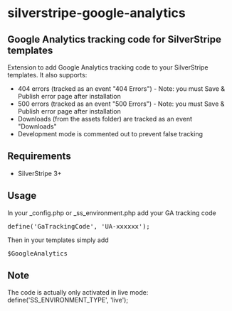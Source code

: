 # silverstripe-google-analytics

## Google Analytics tracking code for SilverStripe templates
Extension to add Google Analytics tracking code to your SilverStripe templates. It also supports:
* 404 errors (tracked as an event "404 Errors") - Note: you must Save & Publish error page after installation
* 500 errors (tracked as an event "500 Errors") - Note: you must Save & Publish error page after installation
* Downloads (from the assets folder) are tracked as an event "Downloads"
* Development mode is commented out to prevent false tracking

## Requirements
* SilverStripe 3+

## Usage
In your _config.php or _ss_environment.php add your GA tracking code
<pre>
define('GaTrackingCode', 'UA-xxxxxx');
</pre>
Then in your templates simply add
<pre>
$GoogleAnalytics
</pre>

## Note
The code is actually only activated in live mode: define('SS_ENVIRONMENT_TYPE', 'live');
